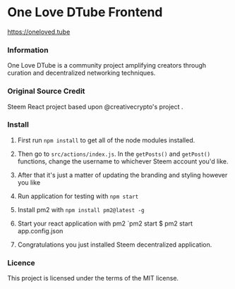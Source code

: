 # One Love DTube Frontend

https://oneloved.tube

 

### Information 

One Love DTube is a community project amplifying creators through curation and decentralized networking techniques.

### Original Source Credit

 Steem React project based upon @creativecrypto's project .

### Install

1. First run `npm install` to get all of the node modules installed. 

2. Then go to `src/actions/index.js`. In the `getPosts()` and `getPost()` functions, change the username to whichever Steem account you'd like.
3. After that it's just a matter of updating the branding and styling however you like
4. Run application for testing with `npm start` 
5. Install pm2 with `npm install pm2@latest -g` 
6. Start your react application with pm2 `pm2 start $ pm2 start app.config.json
7. Congratulations you just installed Steem decentralized application.

### Licence

This project is licensed under the terms of the MIT license.
